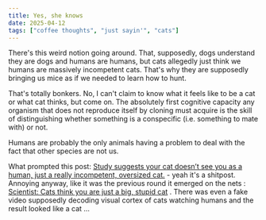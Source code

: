 ```yaml
---
title: Yes, she knows
date: 2025-04-12
tags: ["coffee thoughts", "just sayin'", "cats"]
---
```


There's this weird notion going around. That, supposedly, dogs understand they are dogs and humans are humans, but cats allegedly just think we humans are massively incompetent cats. That's why they are supposedly bringing us mice as if we needed to learn how to hunt.

That's totally bonkers. No, I can't claim to know what it feels like to be a cat or what cat thinks, but come on. The absolutely first cognitive capacity any organism that does not reproduce itself by cloning must acquire is the skill of distinguishing whether something is a conspecific (i.e. something to mate with) or not. 

Humans are  probably the only animals having a problem to deal with the fact that other species are not us.

What prompted this post: [Study suggests your cat doesn’t see you as a human, just a really incompetent, oversized cat.](https://www.reddit.com/r/Catbehavior/comments/1ipvcqq/study_suggests_your_cat_doesnt_see_you_as_a_human) - yeah it's a shitpost. Annoying anyway, like it was the previous round it emerged on the nets : [Scientist: Cats think you are just a big, stupid cat](https://www.cnet.com/culture/scientist-cats-think-you-are-just-a-big-stupid-cat/) . There was even a fake video supposedly decoding visual cortex of cats watching humans and the result looked like a cat ... 